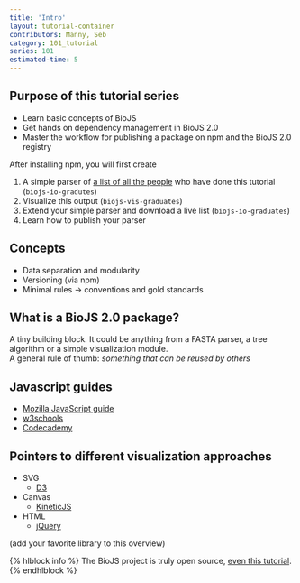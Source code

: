 ```yaml
---
title: 'Intro'
layout: tutorial-container
contributors: Manny, Seb
category: 101_tutorial
series: 101
estimated-time: 5
---
```



Purpose of this tutorial series
-------------------------------

* Learn basic concepts of BioJS
* Get hands on dependency management in BioJS 2.0
* Master the workflow for publishing a package on npm and the BioJS 2.0 registry

After installing npm, you will first create 

1. A simple parser of [a list of all the people](https://github.com/biojs/tutorial-graduates/) who have done this tutorial (`biojs-io-gradutes`)
2. Visualize this output (`biojs-vis-graduates`)
3. Extend your simple parser and download a live list (`biojs-io-graduates`)
4. Learn how to publish your parser

Concepts
--------

* Data separation and modularity 
* Versioning (via npm)
* Minimal rules -> conventions and gold standards

What is a BioJS 2.0 package?
-------------------------

A tiny building block. It could be anything from a FASTA parser, a tree algorithm or
a simple visualization module.  
A general rule of thumb: _something that can be 
reused by others_

Javascript guides
-------------------

* [Mozilla JavaScript guide](https://developer.mozilla.org/en/docs/Web/JavaScript/Guide)
* [w3schools](http://www.w3schools.com/js/)
* [Codecademy](http://www.codecademy.com/courses/javascript-intro/0/1)

Pointers to different visualization approaches
---------------------------------

* SVG 
  - [D3](http://d3js.org/)
* Canvas
  - [KineticJS](http://kineticjs.com/)
* HTML
  - [jQuery](https://jquery.com/)

(add your favorite library to this overview)


{% hlblock info %}
The BioJS project is truly open source, [even this tutorial](https://github.com/biojs/edu/blob/gh-pages/series/101_graduate/).
{% endhlblock %}
